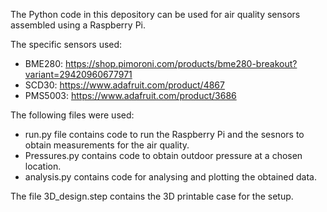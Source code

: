 The Python code in this depository can be used for air quality sensors assembled using a Raspberry Pi.

The specific sensors used:
- BME280: https://shop.pimoroni.com/products/bme280-breakout?variant=29420960677971
- SCD30: https://www.adafruit.com/product/4867
- PMS5003: https://www.adafruit.com/product/3686

The following files were used:
- run.py file contains code to run the Raspberry Pi and the sesnors to obtain measurements for the air quality.
- Pressures.py contains code to obtain outdoor pressure at a chosen location.
- analysis.py contains code for analysing and plotting the obtained data.

The file 3D_design.step contains the 3D printable case for the setup.
